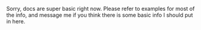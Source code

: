 Sorry, docs are super basic right now.
Please refer to examples for most of the info, and message me if you think there is some basic info I should put in here.

